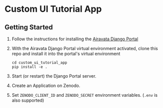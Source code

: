 # Custom UI Tutorial App

## Getting Started

1. Follow the instructions for installing the
   [Airavata Django Portal](https://github.com/apache/airavata-django-portal)
2. With the Airavata Django Portal virtual environment activated, clone this
   repo and install it into the portal's virtual environment

   ```
   cd custom_ui_tutorial_app
   pip install -e .
   ```

3. Start (or restart) the Django Portal server.
4. Create an Application on Zenodo.
5. Set `ZENODO_CLIENT_ID` and `ZENODO_SECRET` environment variables. (`.env` is also supported)
